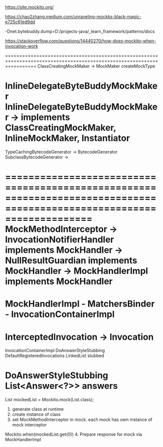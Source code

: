 https://site.mockito.org/

https://chao2zhang.medium.com/unraveling-mockks-black-magic-e725c61ed9dd

-Dnet.bytebuddy.dump=D:/projects-java/_learn_framework/patterns/docs

https://stackoverflow.com/questions/14440270/how-does-mockito-when-invocation-work

=======================================================================================================================
ClassCreatingMockMaker -> MockMaker
createMockType

InlineDelegateByteBuddyMockMaker
InlineDelegateByteBuddyMockMaker -> implements ClassCreatingMockMaker, InlineMockMaker, Instantiator
=======================================================================================================================

TypeCachingBytecodeGenerator -> BytecodeGenerator
SubclassBytecodeGenerator -> 

=======================================================================================================================
MockMethodInterceptor 
    -> InvocationNotifierHandler<T> implements MockHandler
        -> NullResultGuardian<T> implements MockHandler
            -> MockHandlerImpl<T> implements MockHandler<T>
=======================================================================================================================
MockHandlerImpl
    - MatchersBinder
    - InvocationContainerImpl
=======================================================================================================================
InterceptedInvocation -> Invocation
=======================================================================================================================
InvocationContainerImpl
    DoAnswerStyleStubbing
    DefaultRegisteredInvocations
    LinkedList<StubbedInvocationMatcher> stubbed

DoAnswerStyleStubbing
    List<Answer<?>> answers
=======================================================================================================================
List mockedList = Mockito.mock(List.class);
1. generate class at runtime
2. create instance of class
3. set MockMethodInterceptor in mock. each mock has own instance of mock interceptor

Mockito.when(mockedList.get(0))
4. Prepare response for mock via MockHandlerImpl